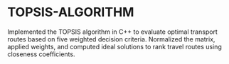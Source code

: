 # TOPSIS-ALGORITHM
Implemented the TOPSIS algorithm in C++ to evaluate optimal transport routes based on five weighted decision criteria.
Normalized the matrix, applied weights, and computed ideal solutions to rank travel routes using closeness coefficients.



